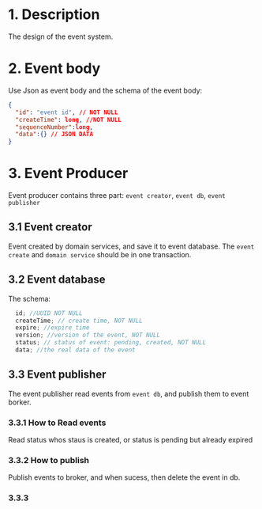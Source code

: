 # 1. Description
The design of the event system.

# 2. Event body
Use Json as event body and the schema of the event body:
```Json
{
  "id": "event id", // NOT NULL
  "createTime": long, //NOT NULL
  "sequenceNumber":long,
  "data":{} // JSON DATA
}
```

# 3. Event Producer
Event producer contains three part: `event creator`, `event db`, `event publisher`
## 3.1 Event creator
Event created by domain services, and save it to event database. The `event create` and `domain service` should be in one transaction.
## 3.2 Event database
The schema:
```Java
  id; //UUID NOT NULL
  createTime; // create time, NOT NULL
  expire; //expire time
  version; //version of the event, NOT NULL
  status; // status of event: pending, created, NOT NULL
  data; //the real data of the event
```
## 3.3 Event publisher
The event publisher read events from `event db`, and publish them to event borker.
### 3.3.1 How to Read events
Read status whos staus is created, or status is pending but already expired
### 3.3.2 How to publish
Publish events to broker, and when sucess, then delete the event in db.
### 3.3.3 
